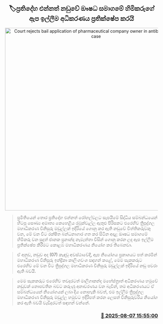 <p align='center'><b><h2 align='center' title='Court rejects bail application of pharmaceutical company owner in antibody vaccine case'>🏷ප්‍රතිදේහ එන්නත් නඩුවේ ඖෂධ සමාගමේ හිමිකරුගේ ඇප ඉල්ලීම අධිකරණය ප්‍රතික්ෂේප කරයි</h2></b></p>
<p align='center'><img src='https://helakuru.sgp1.cdn.digitaloceanspaces.com/esana/images/lib/maligakanda-magistrate-court.jpg' width='600' alt='Court rejects bail application of pharmaceutical company owner in antibody vaccine case'></p>

> ප්‍රමිතියෙන් තොර ප්‍රතිදේහ එන්නත් රෝහල්වලට සැපයීමේ සිද්ධිය සම්බන්ධයෙන් හිටපු සෞඛ්‍ය අමාත්‍ය කෙහෙළිය රඹුක්වැල්ල ඇතුළු පිරිසකට එරෙහිව ත්‍රිපුද්ගල මහාධිකරණ විනිසුරු මඩුල්ලක් ඉදිරියේ ගොනු කර ඇති නඩුවේ විත්තිකරුවකු වන, මේ වන විට රක්ෂිත බන්ධනාගාර ගත කර සිටින අදාළ ඖෂධ සමාගමේ හිමිකරු වන සුදත් ජානක ප්‍රනාන්දු නැමැත්තා විසින් ගොනු කරන ලද ඇප ඉල්ලීම ප්‍රතික්ෂේප කිරීමට කොළඹ මහාධිකරණය නියෝග කර තිබෙනවා.

> ඒ අනුව, නඩුව අද (07) කැඳවූ අවස්ථාවේදී, ඇප නියෝගය ප්‍රකාශයට පත් කරමින් මහාධිකරණ විනිසුරු ඉන්ද්‍රිකා කාලිංගවංශ සඳහන් කළේ, මෙම සැකකරුට එරෙහිව මේ වන විට ත්‍රිපුද්ගල මහාධිකරණ විනිසුරු මඩුල්ලක් ඉදිරියේ නඩු පවරා ඇති බවයි.

> මෙම සැකකරුට එරෙහිව තවදුරටත් මාලිගාකන්ද මහේස්ත්‍රාත් අධිකරණය හමුවේ නඩුවක් නොපවතින බවට කරුණු අනාවරණය වන බැවින්, තම අධිකරණයට ඒ සම්බන්ධයෙන් නියෝගයක් ලබා දිය නොහැකි බවත්, එම ඉල්ලීම ත්‍රිපුද්ගල මහාධිකරණ විනිසුරු මඩුල්ල හමුවට ඉදිරිපත් කරන ලෙසත් විනිසුරුවරිය නියෝග කර ඇති බවයි වැඩිදුරටත් සඳහන් වන්නේ.



<h3 align='right'><a href='https://www.helakuru.lk/esana/p/112540/'>📅 2025-08-07 15:55:00</a></h3>
